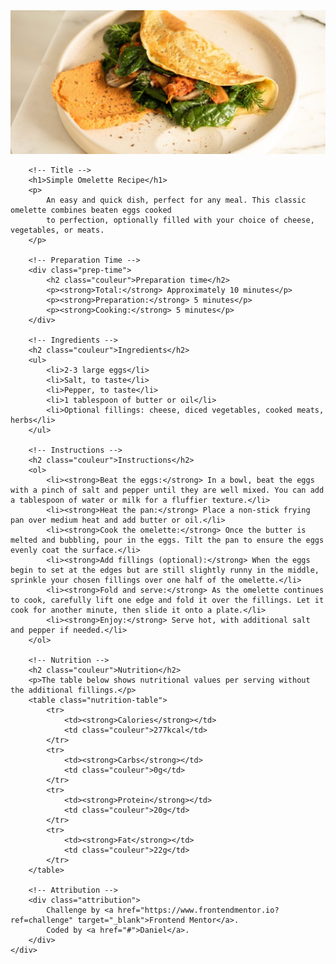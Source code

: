 <!DOCTYPE html>
<html lang="fr">
<head>
    <meta charset="UTF-8">
    <meta name="viewport" content="width=device-width, initial-scale=1.0"> <!-- Responsive -->
    <link rel="icon" type="image/png" sizes="32x32" href="./assets/images/favicon-32x32.png">
    <link rel="stylesheet" href="css/style.css"> <!-- Lien vers le CSS -->
    <title>Frontend Mentor | Recipe page</title>
</head>
<body>
    <div>
        <!-- Image -->
        <img src="assets/images/image-omelette.jpeg" alt="Simple Omelette" />

        <!-- Title -->
        <h1>Simple Omelette Recipe</h1>
        <p>
            An easy and quick dish, perfect for any meal. This classic omelette combines beaten eggs cooked
            to perfection, optionally filled with your choice of cheese, vegetables, or meats.
        </p>

        <!-- Preparation Time -->
        <div class="prep-time">
            <h2 class="couleur">Preparation time</h2>
            <p><strong>Total:</strong> Approximately 10 minutes</p>
            <p><strong>Preparation:</strong> 5 minutes</p>
            <p><strong>Cooking:</strong> 5 minutes</p>
        </div>

        <!-- Ingredients -->
        <h2 class="couleur">Ingredients</h2>
        <ul>
            <li>2-3 large eggs</li>
            <li>Salt, to taste</li>
            <li>Pepper, to taste</li>
            <li>1 tablespoon of butter or oil</li>
            <li>Optional fillings: cheese, diced vegetables, cooked meats, herbs</li>
        </ul>

        <!-- Instructions -->
        <h2 class="couleur">Instructions</h2>
        <ol>
            <li><strong>Beat the eggs:</strong> In a bowl, beat the eggs with a pinch of salt and pepper until they are well mixed. You can add a tablespoon of water or milk for a fluffier texture.</li>
            <li><strong>Heat the pan:</strong> Place a non-stick frying pan over medium heat and add butter or oil.</li>
            <li><strong>Cook the omelette:</strong> Once the butter is melted and bubbling, pour in the eggs. Tilt the pan to ensure the eggs evenly coat the surface.</li>
            <li><strong>Add fillings (optional):</strong> When the eggs begin to set at the edges but are still slightly runny in the middle, sprinkle your chosen fillings over one half of the omelette.</li>
            <li><strong>Fold and serve:</strong> As the omelette continues to cook, carefully lift one edge and fold it over the fillings. Let it cook for another minute, then slide it onto a plate.</li>
            <li><strong>Enjoy:</strong> Serve hot, with additional salt and pepper if needed.</li>
        </ol>

        <!-- Nutrition -->
        <h2 class="couleur">Nutrition</h2>
        <p>The table below shows nutritional values per serving without the additional fillings.</p>
        <table class="nutrition-table">
            <tr>
                <td><strong>Calories</strong></td>
                <td class="couleur">277kcal</td>
            </tr>
            <tr>
                <td><strong>Carbs</strong></td>
                <td class="couleur">0g</td>
            </tr>
            <tr>
                <td><strong>Protein</strong></td>
                <td class="couleur">20g</td>
            </tr>
            <tr>
                <td><strong>Fat</strong></td>
                <td class="couleur">22g</td>
            </tr>
        </table>

        <!-- Attribution -->
        <div class="attribution">
            Challenge by <a href="https://www.frontendmentor.io?ref=challenge" target="_blank">Frontend Mentor</a>.
            Coded by <a href="#">Daniel</a>.
        </div>
    </div>
</body>
</html>
